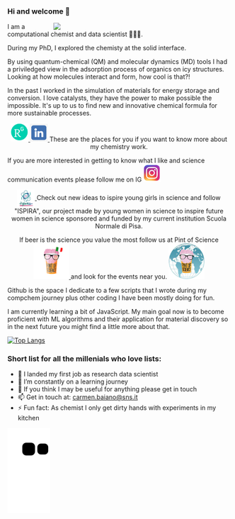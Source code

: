 ### Hi and welcome 👋

<img align="right" src="https://github.com/Carbai/carbai_public/blob/master/clus.gif" width="400">  I am a computational chemist and data scientist 👩🏻‍💻.

During my PhD, I explored the chemisty at the solid interface.

By using quantum-chemical (QM) and molecular dynamics (MD) tools I had a priviledged view in the adsorption process of organics on icy structures.
Looking at how molecules interact and form, how cool is that?!

In the past I worked in the simulation of materials for energy storage and conversion.
I love catalysts, they have the power to make possible the impossible. It's up to us to find new and innovative chemical formula for more sustainable processes.

<p align="center">
<a href="https://www.researchgate.net/profile/Carmen-Baiano">
  <img src="https://github.com/Carbai/carbai_public/blob/master/Loghi/517-5171353_1-researchgate-logo-circle-hd-png-download.png" width="40"> </a>
<a href="https://www.linkedin.com/in/carmen-baiano-compchem">
  <img src="https://github.com/Carbai/carbai_public/blob/master/Loghi/Linkedin-logo-on-transparent-Background-PNG-.png" width="40"> 
</a> These are the places for you if you want to know more about my chemistry work.  
</p> 

If you are more interested in getting to know what I like and science communication events please follow me on IG <a href="https://www.instagram.com/carmenbaiano/?hl=de"> <img src="https://github.com/Carbai/carbai_public/blob/master/Loghi/ig_logo2.png" width="40"> </a> </p> 

<p align="center">
<a href="https://www.instagram.com/ispira_sns"> <img style="vertical-align:middle" src="https://github.com/Carbai/carbai_public/blob/master/Loghi/Logo_Ispira_colore_quadrato_RGB_72dpi.jpg" width="40"> </a> Check out new ideas to ispire young girls in science and follow "ISPIRA", our project made by young women in science to inspire future women in science sponsored and funded by my current institution Scuola Normale di Pisa. </p> 

<p align="center">
If beer is the science you value the most follow us at Pint of Science <a href="https://pintofscience.it/"> <img src="https://github.com/Carbai/carbai_public/blob/master/Loghi/pos_Italy.png" width="80"> </a> and look for the events near you. <a href="https://pintofscience.com">  <img src="https://github.com/Carbai/carbai_public/blob/master/Loghi/pos_world.png" width="80"> </a>  </p> 


Github is the space I dedicate to a few scripts that I wrote during my compchem journey plus other coding I have been mostly doing for fun. 

I am currently learning a bit of JavaScript. My main goal now is to become proficient with ML algorithms and their application for material discovery so in the next future you might find a little more about that.

[![Top Langs](https://github-readme-stats.vercel.app/api/top-langs/?username=carbai&layout=compact)](https://github.com/carbai/github-readme-stats)

### Short list for all the millenials who love lists:

- 🔭 I landed my first job as research data scientist
- 🌱 I’m constantly on a learning journey
- 💬 If you think I may be useful for anything please get in touch
- 📫 Get in touch at: carmen.baiano@sns.it
- ⚡ Fun fact: As chemist I only get dirty hands with experiments in my kitchen 

![Snake animation](https://github.com/Carbai/carbai/blob/output/github-contribution-grid-snake.svg)
